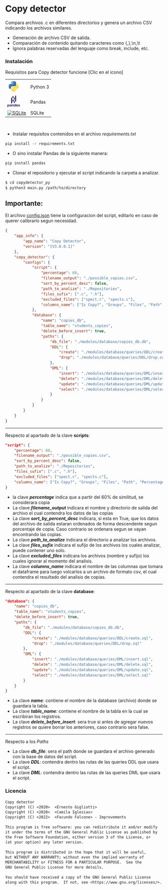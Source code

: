 # Copy detector

Compara archivos .c en diferentes directorios y genera un archivo CSV indicando los archivos similares.

  - Generación de archivo CSV de salida.
  - Comparación de contenido quitando caracteres como {,},\n,\t
  - Ignora palabras reservadas del lenguaje como break, include, etc.

### Instalación

Requisitos para Copy detector funcione [Clic en el icono]

<table>
  <tbody>
    <tr>
      <td>
        <a href="https://www.python.org" target="_blank">
            <img src="https://raw.githubusercontent.com/devicons/devicon/master/icons/python/python-original.svg" alt="python" width="40" height="40"/>
        </a> 
      </td>
      <td>
        Python 3
      </td>
    </tr>
    <tr>
      <td>
        <a href="https://pandas.pydata.org/" target="_blank"> 
            <img src="https://github.com/devicons/devicon/blob/master/icons/pandas/pandas-original-wordmark.svg?raw=true" alt="Pandas" width="40" height="40" /> 
        </a>
      </td>
      <td>
        Pandas
      </td>
    </tr>
    <tr>
      <td>
        <a href="https://www.sqlite.org/" target="_blank"> 
            <img src="https://camo.githubusercontent.com/1b8a779f280e099e2d67ab949dad604e25ce0d321e66474c04430201790b3874/68747470733a2f2f7777772e766563746f726c6f676f2e7a6f6e652f6c6f676f732f73716c6974652f73716c6974652d69636f6e2e737667" alt="SQLite" width="40" height="40" /> 
        </a>
      </td>
      <td>
        SQLite
      </td>
    </tr>
  </tbody>
</table>
</br>

* Instalar requisitos contenidos en el archivo _requirements.txt_

```sh
pip install -r requirements.txt
```

* O sino instalar Pandas de la siguiente manera:
```sh
pip install pandas
```

* Clonar el repositorio y ejecutar el script indicando la carpeta a analizar.

```sh
$ cd copydetector_py
$ python3 main.py /path/to/directory
```

## Importante:

El archivo [config.json](./configs.json) tiene la configuracion del script, editarlo en caso de querer calibrarlo segun necesidad.

```json
{
    "app_info": {
        "app_name": "Copy Detector",
        "version": "[V3.0.0.1]"
    },
    "copy_detector": {
        "configs": {
            "script": {
                "percentage": 60,
                "filename_output": "./possible_copies.csv",
                "sort_by_percent_desc": false,
                "path_to_analize": "./Repositories",
                "files_sufix": [".c", ".h"],
                "excluded_files": ["spect.c", "spects.c"],
                "columns_name": ["Is Copy?", "Groups", "Files", "Path", "Percentage"]
            },
            "database": {
                "name": "copies_db",
                "table_name": "students_copies",
                "delete_before_insert": true,
                "paths": {
                    "db_file": "./modules/database/copies_db.db",
                    "DDL": {
                        "create": "./modules/database/queries/DDL/create.sql",
                        "drop": "./modules/database/queries/DDL/drop.sql"
                    },
                    "DML": {
                        "insert": "./modules/database/queries/DML/insert.sql",
                        "delete": "./modules/database/queries/DML/delete.sql",
                        "update": "./modules/database/queries/DML/update.sql",
                        "select": "./modules/database/queries/DML/select.sql"
                    }
                }
            }
        }
    }
}
```

---

Respecto al apartado de la clave **scripts**:

```json
"script": {
    "percentage": 60,
    "filename_output": "./possible_copies.csv",
    "sort_by_percent_desc": false,
    "path_to_analize": "./Repositories",
    "files_sufix": [".c", ".h"],
    "excluded_files": ["spect.c", "spects.c"],
    "columns_name": ["Is Copy?", "Groups", "Files", "Path", "Percentage"]
}
```

- la clave _**percentage**_ indica que a partir del 60% de similitud, se considerara copia
- La clave _**filename_output**_ indicara el nombre y directorio de salida del archivo el cual contendra los datos de las copias
- La clave _**sort_by_percent_desc**_ indicara, si esta en True, que los datos del archivo de salida estaran ordenados de forma descendente segun porcentaje de copia. Caso contrario se ordenara segun se vayan encontrando las copias.
- La clave _**path_to_analize**_ indicara el directorio a analizar los archivos.
- La clave _**files_sufix**_ indicara el sufijo de los archivos los cuales analizar, puede contener uno solo.
- La clave _**excluded_files**_ indicara los archivos (nombre y sufijo) los cuales ignorar al momento del analisis.
- La clave _**columns_name**_ indicara el nombre de las columnas que tomara el dataframe para luego volcarlos a un archivo de formato csv, el cual contendra el resultado del analisis de copias.

---

Respecto al apartado de la clave **database**:

```json
"database": {
    "name": "copies_db",
    "table_name": "students_copies",
    "delete_before_insert": true,
    "paths": {
        "db_file": "./modules/database/copies_db.db",
        "DDL": {
            "create": "./modules/database/queries/DDL/create.sql",
            "drop": "./modules/database/queries/DDL/drop.sql"
        },
        "DML": {
            "insert": "./modules/database/queries/DML/insert.sql",
            "delete": "./modules/database/queries/DML/delete.sql",
            "update": "./modules/database/queries/DML/update.sql",
            "select": "./modules/database/queries/DML/select.sql"
        }
    }
}
```

- La clave _**name**_: contiene el nombre de la database (archivo) donde se guardara la tabla.
- La clave _**table_name**_: contiene el nombre de la tabla en la cual se escribiran los registros.
- La clave _**delete_before_insert**_: sera true si antes de agregar nuevos registros se quiere borrar los anteriores, caso contrario sera false.

---  

Respecto a los *Paths*

- La clave _**db_file**_: sera el path donde se guardara el archivo generado con la base de datos del script.
- La clave _**DDL**_: contendra dentro las rutas de las queries DDL que usara el script.
- La clave _**DML**_: contendra dentro las rutas de las queries DML que usara el script.
### Licencia

    Copy detector
    Copyright (C) <2020>  <Ernesto Gigliotti>
    Copyright (C) <2020>  <Camila Iglesias>
    Copyright (C) <2022>  <Facundo Falcone> - Improvements

    This program is free software: you can redistribute it and/or modify
    it under the terms of the GNU General Public License as published by
    the Free Software Foundation, either version 3 of the License, or
    (at your option) any later version.

    This program is distributed in the hope that it will be useful,
    but WITHOUT ANY WARRANTY; without even the implied warranty of
    MERCHANTABILITY or FITNESS FOR A PARTICULAR PURPOSE.  See the
    GNU General Public License for more details.

    You should have received a copy of the GNU General Public License
    along with this program.  If not, see <https://www.gnu.org/licenses/>.